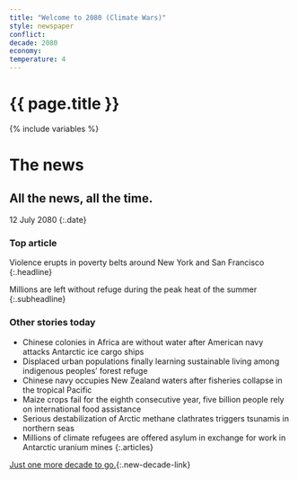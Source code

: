 ```yaml
---
title: "Welcome to 2080 (Climate Wars)"
style: newspaper
conflict: 
decade: 2080
economy: 
temperature: 4
---
```


<h1>{{ page.title }}</h1>

{% include variables %}
# The news

## All the news, all the time.

12 July 2080
{:.date}

### Top article

Violence erupts in poverty belts around New York and San Francisco
{:.headline}

Millions are left without refuge during the peak heat of the summer
{:.subheadline}

### Other stories today

- Chinese colonies in Africa are without water after American navy attacks Antarctic ice cargo ships
- Displaced urban populations finally learning sustainable living among indigenous peoples’ forest refuge
- Chinese navy occupies New Zealand waters after fisheries collapse in the tropical Pacific
- Maize crops fail for the eighth consecutive year, five billion people rely on international food assistance
- Serious destabilization of Arctic methane clathrates triggers tsunamis in northern seas
- Millions of climate refugees are offered asylum in exchange for work in Antarctic uranium mines
{:.articles}

[Just one more decade to go.](chapter_death-cults.html){:.new-decade-link}
